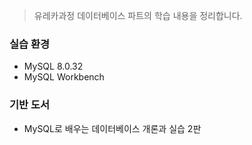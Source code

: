 > 유레카과정 데이터베이스 파트의 학습 내용을 정리합니다.

### 실습 환경
* MySQL 8.0.32
* MySQL Workbench

### 기반 도서
- MySQL로 배우는 데이터베이스 개론과 실습 2판
